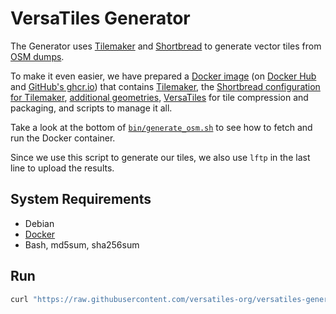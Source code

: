 # VersaTiles Generator

The Generator uses [Tilemaker](https://tilemaker.org) and [Shortbread](https://shortbread-tiles.org) to generate vector tiles from [OSM dumps](https://planet.osm.org/pbf/).

To make it even easier, we have prepared a [Docker image](https://github.com/versatiles-org/versatiles-docker) (on [Docker Hub](https://hub.docker.com/r/versatiles/versatiles-tilemaker) and [GitHub's ghcr.io](https://github.com/versatiles-org/versatiles-docker/pkgs/container/versatiles-tilemaker)) that contains [Tilemaker](https://github.com/systemed/tilemaker), the [Shortbread configuration for Tilemaker](https://github.com/versatiles-org/shortbread-tilemaker), [additional geometries](https://github.com/versatiles-org/shortbread-tilemaker/blob/versatiles/get-shapefiles.sh), [VersaTiles](https://github.com/versatiles-org/versatiles-rs) for tile compression and packaging, and scripts to manage it all.

Take a look at the bottom of [`bin/generate_osm.sh`](https://github.com/versatiles-org/versatiles-generator/blob/main/bin/generate_osm.sh#L40) to see how to fetch and run the Docker container.

Since we use this script to generate our tiles, we also use `lftp` in the last line to upload the results.

## System Requirements

- Debian
- [Docker](https://docs.docker.com/engine/install/)
- Bash, md5sum, sha256sum

## Run

```bash
curl "https://raw.githubusercontent.com/versatiles-org/versatiles-generator/main/bin/generate_osm.sh" | bash -i
```
